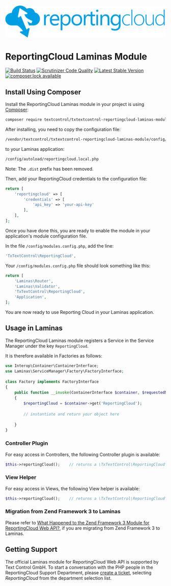 ![Logo](./resource/rc_logo_512.png)

# ReportingCloud Laminas Module

[![Build Status](https://scrutinizer-ci.com/g/TextControl/txtextcontrol-reportingcloud-php-laminas-module/badges/build.png?b=master)](https://scrutinizer-ci.com/g/TextControl/txtextcontrol-reportingcloud-php-laminas-module/build-status/master)
[![Scrutinizer Code Quality](https://scrutinizer-ci.com/g/TextControl/txtextcontrol-reportingcloud-php-laminas-module/badges/quality-score.png?b=master)](https://scrutinizer-ci.com/g/TextControl/txtextcontrol-reportingcloud-php-laminas-module/?branch=master)
[![Latest Stable Version](https://poser.pugx.org/textcontrol/txtextcontrol-reportingcloud-laminas-module/v/stable)](https://packagist.org/packages/textcontrol/txtextcontrol-reportingcloud-laminas-module)
[![composer.lock available](https://poser.pugx.org/textcontrol/txtextcontrol-reportingcloud-laminas-module/composerlock)](https://packagist.org/packages/textcontrol/txtextcontrol-reportingcloud-laminas-module)


## Install Using Composer

Install the ReportingCloud Laminas module in your project is using [Composer](http://getcomposer.org):

```bash
composer require textcontrol/txtextcontrol-reportingcloud-laminas-module:^3.0
```

After installing, you need to copy the configuration file:

```bash
/vendor/textcontrol/txtextcontrol-reportingcloud-laminas-module/config/reportingcloud.local.php.dist
```
to your Laminas application: 

```bash
/config/autoload/reportingcloud.local.php
```

Note: The `.dist` prefix has been removed.

Then, add your ReportingCloud credentials to the configuration file:

```php
return [
    'reportingcloud' => [
        'credentials' => [
            'api_key' => 'your-api-key'
        ],
    ],
];
```

Once you have done this, you are ready to enable the module in your application's module configuration file.

In the file `/config/modules.config.php`, add the line:

```php
'TxTextControl\ReportingCloud',
```

Your `/config/modules.config.php` file should look something like this:

```php
return [
    'Laminas\Router',
    'Laminas\Validator',
    'TxTextControl\ReportingCloud',
    'Application',
];
```

You are now ready to use Reporting Cloud in your Laminas application.

## Usage in Laminas

The ReportingCloud Laminas module registers a Service in the Service Manager under the key `ReportingCloud`.

It is therefore available in Factories as follows:

```php
use Interop\Container\ContainerInterface;
use Laminas\ServiceManager\Factory\FactoryInterface;

class Factory implements FactoryInterface
{
    public function __invoke(ContainerInterface $container, $requestedName, ?array $options = null)
    {
        $reportingCloud = $container->get('ReportingCloud');

        // instantiate and return your object here
        
    }
}
```

### Controller Plugin

For easy access in Controllers, the following Controller plugin is available:

```php
$this->reportingCloud();    // returns a \TxTextControl\ReportingCloud\ReportingCloud instance
```

### View Helper

For easy access in Views, the following View helper is available:

```php
$this->reportingCloud();    // returns a \TxTextControl\ReportingCloud\ReportingCloud instance
```

### Migration from Zend Framework 3 to Laminas

Please refer to [What Happened to the Zend Framework 3 Module for ReportingCloud Web API?](./doc/zend-framework.md), if you are migrating from Zend Framework 3 to Laminas.

 ## Getting Support
 
 The official Laminas module for ReportingCloud Web API is supported by Text Control GmbH. To start a conversation with the PHP people in the ReportingCloud Support Department, please [create a ticket](https://support.textcontrol.com/new-ticket), selecting _ReportingCloud_ from the department selection list.
